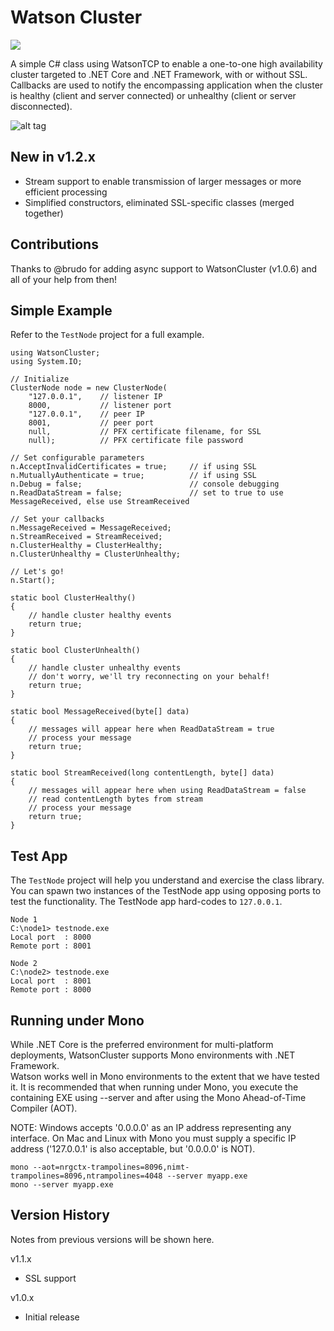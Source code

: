 # Watson Cluster

[![][nuget-img]][nuget]

[nuget]:     https://www.nuget.org/packages/WatsonCluster/
[nuget-img]: https://badge.fury.io/nu/Object.svg

A simple C# class using WatsonTCP to enable a one-to-one high availability cluster targeted to .NET Core and .NET Framework, with or without SSL.  Callbacks are used to notify the encompassing application when the cluster is healthy (client and server connected) or unhealthy (client or server disconnected).

![alt tag](https://github.com/jchristn/WatsonCluster/blob/master/assets/image.png)

## New in v1.2.x

- Stream support to enable transmission of larger messages or more efficient processing
- Simplified constructors, eliminated SSL-specific classes (merged together)

## Contributions

Thanks to @brudo for adding async support to WatsonCluster (v1.0.6) and all of your help from then!
 
## Simple Example

Refer to the ```TestNode``` project for a full example.

```
using WatsonCluster;
using System.IO;

// Initialize
ClusterNode node = new ClusterNode(
	"127.0.0.1", 	// listener IP
	8000, 			// listener port
	"127.0.0.1", 	// peer IP
	8001, 			// peer port
	null, 			// PFX certificate filename, for SSL
	null);			// PFX certificate file password

// Set configurable parameters
n.AcceptInvalidCertificates = true;		// if using SSL
n.MutuallyAuthenticate = true;			// if using SSL
n.Debug = false;						// console debugging
n.ReadDataStream = false;				// set to true to use MessageReceived, else use StreamReceived

// Set your callbacks
n.MessageReceived = MessageReceived;
n.StreamReceived = StreamReceived;
n.ClusterHealthy = ClusterHealthy;
n.ClusterUnhealthy = ClusterUnhealthy;

// Let's go!
n.Start();

static bool ClusterHealthy()
{
	// handle cluster healthy events
	return true;
}

static bool ClusterUnhealth()
{
	// handle cluster unhealthy events
	// don't worry, we'll try reconnecting on your behalf!
	return true;
}

static bool MessageReceived(byte[] data)
{
	// messages will appear here when ReadDataStream = true
	// process your message
	return true;
}

static bool StreamReceived(long contentLength, byte[] data)
{
	// messages will appear here when using ReadDataStream = false
	// read contentLength bytes from stream
	// process your message
	return true;
}
```

## Test App

The ```TestNode``` project will help you understand and exercise the class library.  You can spawn two instances of the TestNode app using opposing ports to test the functionality.  The TestNode app hard-codes to ```127.0.0.1```.  

```
Node 1
C:\node1> testnode.exe
Local port  : 8000
Remote port : 8001

Node 2
C:\node2> testnode.exe
Local port  : 8001
Remote port : 8000
```

## Running under Mono

While .NET Core is the preferred environment for multi-platform deployments, WatsonCluster supports Mono environments with .NET Framework.  
Watson works well in Mono environments to the extent that we have tested it. It is recommended that when running under Mono, you execute the containing EXE using --server and after using the Mono Ahead-of-Time Compiler (AOT).

NOTE: Windows accepts '0.0.0.0' as an IP address representing any interface.  On Mac and Linux with Mono you must supply a specific IP address ('127.0.0.1' is also acceptable, but '0.0.0.0' is NOT).

```
mono --aot=nrgctx-trampolines=8096,nimt-trampolines=8096,ntrampolines=4048 --server myapp.exe
mono --server myapp.exe
```

## Version History

Notes from previous versions will be shown here.

v1.1.x

- SSL support

v1.0.x

- Initial release
